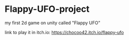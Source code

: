 # Flappy-UFO-project
my first 2d game on unity called "Flappy UFO"

link to play it in itch.io: https://chocoo42.itch.io/flappy-ufo
